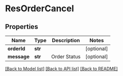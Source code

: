 # ResOrderCancel

## Properties
Name | Type | Description | Notes
------------ | ------------- | ------------- | -------------
**orderId** | **str** |  | [optional] 
**message** | **str** | Order Status | [optional] 

[[Back to Model list]](../README.md#documentation-for-models) [[Back to API list]](../README.md#documentation-for-api-endpoints) [[Back to README]](../README.md)


